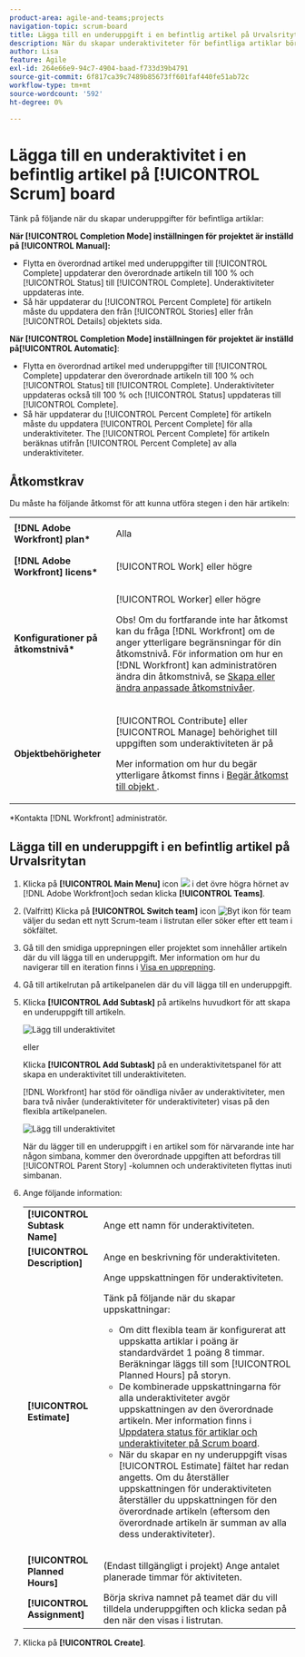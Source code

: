 ```yaml
---
product-area: agile-and-teams;projects
navigation-topic: scrum-board
title: Lägga till en underuppgift i en befintlig artikel på Urvalsritytan
description: När du skapar underaktiviteter för befintliga artiklar bör du tänka på inställningen Slutförandeläge för projektet, eftersom det påverkar hur artiklarna uppdateras.
author: Lisa
feature: Agile
exl-id: 264e66e9-94c7-4904-baad-f733d39b4791
source-git-commit: 6f817ca39c7489b85673ff601faf440fe51ab72c
workflow-type: tm+mt
source-wordcount: '592'
ht-degree: 0%

---
```


# Lägga till en underaktivitet i en befintlig artikel på [!UICONTROL Scrum] board

Tänk på följande när du skapar underuppgifter för befintliga artiklar:

**När [!UICONTROL Completion Mode] inställningen för projektet är inställd på [!UICONTROL Manual]:**

* Flytta en överordnad artikel med underuppgifter till [!UICONTROL Complete] uppdaterar den överordnade artikeln till 100 % och [!UICONTROL Status] till [!UICONTROL Complete]. Underaktiviteter uppdateras inte.
* Så här uppdaterar du [!UICONTROL Percent Complete] för artikeln måste du uppdatera den från [!UICONTROL Stories] eller från [!UICONTROL Details] objektets sida.

**När [!UICONTROL Completion Mode] inställningen för projektet är inställd på[!UICONTROL Automatic]**:

* Flytta en överordnad artikel med underuppgifter till [!UICONTROL Complete] uppdaterar den överordnade artikeln till 100 % och [!UICONTROL Status] till [!UICONTROL Complete]. Underaktiviteter uppdateras också till 100 % och [!UICONTROL Status] uppdateras till [!UICONTROL Complete].
* Så här uppdaterar du [!UICONTROL Percent Complete] för artikeln måste du uppdatera [!UICONTROL Percent Complete] för alla underaktiviteter. The [!UICONTROL Percent Complete] för artikeln beräknas utifrån [!UICONTROL Percent Complete] av alla underaktiviteter.

## Åtkomstkrav

Du måste ha följande åtkomst för att kunna utföra stegen i den här artikeln:

<table style="table-layout:auto"> 
 <col> 
 </col> 
 <col> 
 </col> 
 <tbody> 
  <tr> 
   <td role="rowheader"><strong>[!DNL Adobe Workfront] plan*</strong></td> 
   <td> <p>Alla</p> </td> 
  </tr> 
  <tr> 
   <td role="rowheader"><strong>[!DNL Adobe Workfront] licens*</strong></td> 
   <td> <p>[!UICONTROL Work] eller högre</p> </td> 
  </tr> 
  <tr> 
   <td role="rowheader"><strong>Konfigurationer på åtkomstnivå*</strong></td> 
   <td> <p>[!UICONTROL Worker] eller högre</p> <p>Obs! Om du fortfarande inte har åtkomst kan du fråga [!DNL Workfront] om de anger ytterligare begränsningar för din åtkomstnivå. För information om hur en [!DNL Workfront] kan administratören ändra din åtkomstnivå, se <a href="../../../administration-and-setup/add-users/configure-and-grant-access/create-modify-access-levels.md" class="MCXref xref">Skapa eller ändra anpassade åtkomstnivåer</a>.</p> </td> 
  </tr> 
  <tr> 
   <td role="rowheader"><strong>Objektbehörigheter</strong></td> 
   <td> <p>[!UICONTROL Contribute] eller [!UICONTROL Manage] behörighet till uppgiften som underaktiviteten är på</p> <p>Mer information om hur du begär ytterligare åtkomst finns i <a href="../../../workfront-basics/grant-and-request-access-to-objects/request-access.md" class="MCXref xref">Begär åtkomst till objekt </a>.</p> </td> 
  </tr> 
 </tbody> 
</table>

&#42;Kontakta [!DNL Workfront] administratör.

## Lägga till en underuppgift i en befintlig artikel på Urvalsritytan

1. Klicka på **[!UICONTROL Main Menu]** icon ![](assets/main-menu-icon.png) i det övre högra hörnet av [!DNL Adobe Workfront]och sedan klicka **[!UICONTROL Teams]**.

1. (Valfritt) Klicka på **[!UICONTROL Switch team]** icon ![Byt ikon för team](assets/switch-team-icon.png)väljer du sedan ett nytt Scrum-team i listrutan eller söker efter ett team i sökfältet.

1. Gå till den smidiga upprepningen eller projektet som innehåller artikeln där du vill lägga till en underuppgift. Mer information om hur du navigerar till en iteration finns i [Visa en upprepning](../../../agile/use-scrum-in-an-agile-team/iterations/view-iteration.md).
1. Gå till artikelrutan på artikelpanelen där du vill lägga till en underuppgift.
1. Klicka **[!UICONTROL Add Subtask]** på artikelns huvudkort för att skapa en underuppgift till artikeln.

   ![Lägg till underaktivitet](assets/agile-story-addsubtask-NWE.png)

   eller

   Klicka **[!UICONTROL Add Subtask]** på en underaktivitetspanel för att skapa en underaktivitet till underaktiviteten.

   [!DNL Workfront] har stöd för oändliga nivåer av underaktiviteter, men bara två nivåer (underaktiviteter för underaktiviteter) visas på den flexibla artikelpanelen.

   ![Lägg till underaktivitet](assets/agile-story-addsubtask2-NWE.png)

   När du lägger till en underuppgift i en artikel som för närvarande inte har någon simbana, kommer den överordnade uppgiften att befordras till [!UICONTROL Parent Story] -kolumnen och underaktiviteten flyttas inuti simbanan.

1. Ange följande information:

   <table style="table-layout:auto">
    <col>
    <col>
    <tbody>
     <tr>
      <td role="rowheader"><strong>[!UICONTROL Subtask Name]</strong></td>
      <td> Ange ett namn för underaktiviteten.</td>
     </tr>
     <tr>
      <td role="rowheader"><strong>[!UICONTROL Description]</strong></td>
      <td>Ange en beskrivning för underaktiviteten.</td>
     </tr>
     <tr>
      <td role="rowheader"><strong>[!UICONTROL Estimate]</strong></td>
      <td>Ange uppskattningen för underaktiviteten.<br><p>Tänk på följande när du skapar uppskattningar:</p>
       <ul>
        <li>Om ditt flexibla team är konfigurerat att uppskatta artiklar i poäng är standardvärdet 1 poäng 8 timmar. Beräkningar läggs till som [!UICONTROL Planned Hours] på storyn.</li>
        <li>De kombinerade uppskattningarna för alla underaktiviteter avgör uppskattningen av den överordnade artikeln. Mer information finns i <a href="../../../agile/use-scrum-in-an-agile-team/scrum-board/update-status-of-stories-and-subtasks.md" class="MCXref xref">Uppdatera status för artiklar och underaktiviteter på Scrum board</a>.</li>
        <li>När du skapar en ny underuppgift visas [!UICONTROL Estimate] fältet har redan angetts. Om du återställer uppskattningen för underaktiviteten återställer du uppskattningen för den överordnade artikeln (eftersom den överordnade artikeln är summan av alla dess underaktiviteter).</li>
       </ul><br></td>
     </tr>
     <tr>
      <td role="rowheader"><strong>[!UICONTROL Planned Hours]</strong></td>
      <td> (Endast tillgängligt i projekt) Ange antalet planerade timmar för aktiviteten.</td>
     </tr>
     <tr>
      <td role="rowheader"><strong>[!UICONTROL Assignment]</strong></td>
      <td>Börja skriva namnet på teamet där du vill tilldela underuppgiften och klicka sedan på den när den visas i listrutan.</td>
     </tr>
    </tbody>
   </table>

1. Klicka på **[!UICONTROL Create]**.
